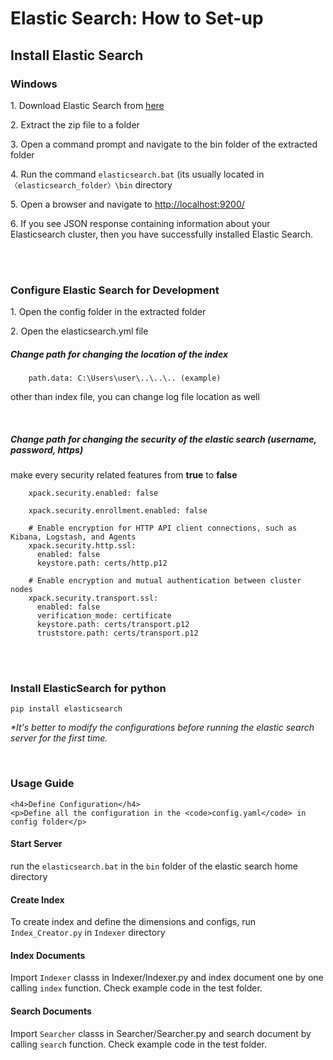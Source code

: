 
<h1> Elastic Search: How to Set-up </h1>

<h2> Install Elastic Search </h2>
<div class="install">
    <h3> Windows </h3>
    <p> 
        1. Download Elastic Search from <a href="https://www.elastic.co/downloads/elasticsearch">here</a>
    </p>
    <p> 
        2. Extract the zip file to a folder
    </p>
    <p> 
        3. Open a command prompt and navigate to the bin folder of the extracted folder
    </p>
    <p> 
        4. Run the command <code>elasticsearch.bat</code>
        (its usually located in <code>〈elasticsearch_folder〉\bin</code> directory
    </p>
    <p> 
        5. Open a browser and navigate to <a href="http://localhost:9200/">http://localhost:9200/</a>
    </p>
    <p> 
        6. If you see JSON response containing information about your Elasticsearch cluster, then you have successfully installed Elastic Search.
    </p>
</div>
<br>
<br>

<div>
    <h3>Configure Elastic Search for Development</h3>
    <p>
        1. Open the config folder in the extracted folder
    </p>
    <p>
        2. Open the elasticsearch.yml file
    </p>

<h5> Change path for changing the location of the index </h5>

        path.data: C:\Users\user\..\..\.. (example)

<p>other than index file, you can change log file location as well</p>

<br>
<h5> Change path for changing the security of the elastic search (username, password, https) </h5>
<p> make every security related features from <b>true</b> to <b>false</b></p>

        xpack.security.enabled: false

        xpack.security.enrollment.enabled: false
        
        # Enable encryption for HTTP API client connections, such as Kibana, Logstash, and Agents
        xpack.security.http.ssl:
          enabled: false
          keystore.path: certs/http.p12
        
        # Enable encryption and mutual authentication between cluster nodes
        xpack.security.transport.ssl:
          enabled: false
          verification_mode: certificate
          keystore.path: certs/transport.p12
          truststore.path: certs/transport.p12

</div>

<br>
<br>

<div>
    <h3>Install ElasticSearch for python</h3>
    <p>
        <code>pip install elasticsearch</code>
    </p>
</div>

<i>*It's better to modify the configurations before running the elastic search server for the first time.</i>


<br>
<div>
    <h3>Usage Guide</h3>

    <h4>Define Configuration</h4>
    <p>Define all the configuration in the <code>config.yaml</code> in config folder</p>

<h4>Start Server</h4>
<p>run the <code>elasticsearch.bat</code> in the <code>bin</code> folder of the elastic search home directory</p>

<h4>Create Index</h4>
<p> To create index and define the dimensions and configs, run <code>Index_Creator.py</code> in <code>Indexer</code> directory</p>

<h4>Index Documents</h4>
<p>Import <code>Indexer</code> classs in Indexer/Indexer.py and index document one by one calling <code>index</code> function. Check example code in the test folder.</p>

<h4>Search Documents</h4>
<p>Import <code>Searcher</code> classs in Searcher/Searcher.py and search document by calling <code>search</code> function. Check example code in the test folder.</p>

</div>
